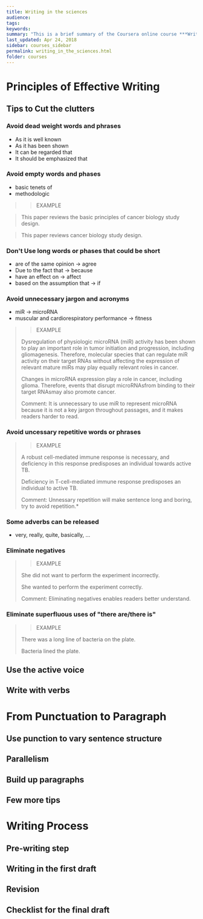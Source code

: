 ```yaml
---
title: Writing in the sciences
audience: 
tags: 
keywords: 
summary: "This is a brief summary of the Coursera online course ***Writing in the Sciences*** from Stanford univerity. This course mainly discusses ways to make scientific writing better and more effective."
last_updated: Apr 24, 2018
sidebar: courses_sidebar
permalink: writing_in_the_sciences.html
folder: courses
---
```


# Principles of Effective Writing

## Tips to Cut the clutters

### Avoid dead weight words and phrases
	
- As it is well known
- As it has been shown
- It can be regarded that
- It should be emphasized that

### Avoid empty words and phases

- basic tenets of 
- methodologic

>>EXAMPLE

>This paper reviews the basic principles of cancer biology study design.
	
>This paper reviews cancer biology study design.

### Don't Use long words or phases that could be short

- are of the same opinion -> agree
- Due to the fact that -> because
- have an effect on -> affect
- based on the assumption that -> if

### Avoid unnecessary jargon and acronyms

- miR -> microRNA
- muscular and cardiorespiratory performance -> fitness

>>EXAMPLE
>	
>Dysregulation of physiologic microRNA (miR) activity has been shown to play an important role in tumor initiation and progression, including gliomagenesis. Therefore, molecular species that can regulate miR activity on their target RNAs without affecting the expression of relevant mature miRs may play equally relevant roles in cancer.
>	
>Changes in microRNA expression play a role in cancer, including glioma. Therefore, events that disrupt microRNAsfrom binding to their target RNAsmay also promote cancer.
>	
>Comment: It is unnecessary to use miR to represent microRNA because it is not a key jargon throughout passages, and it makes readers harder to read.

### Avoid uncessary repetitive words or phrases

>>EXAMPLE
>	
>A robust cell-mediated immune response is necessary, and deficiency in this response predisposes an individual towards active TB.
>	
>Deficiency in T-cell-mediated immune response predisposes an individual to active TB.
>
>Comment: Unnessary repetition will make sentence long and boring, try to avoid repetition.*

### Some adverbs can be released

- very, really, quite, basically, ...

### Eliminate negatives

>>EXAMPLE
>	
>She did not want to perform the experiment incorrectly.
>	
>She wanted to perform the experiment correctly.
>	
>Comment: Eliminating negatives enables readers better understand.

### Eliminate superfluous uses of "there are/there is"

>>EXAMPLE
>	
>There was a long line of bacteria on the plate.
>	
>Bacteria lined the plate.


## Use the active voice

## Write with verbs

# From Punctuation to Paragraph

## Use punction to vary sentence structure

## Parallelism

## Build up paragraphs

## Few more tips

# Writing Process

## Pre-writing step

## Writing in the first draft

## Revision

## Checklist for the final draft